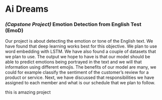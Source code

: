# Ai Dreams

### *(Capstone Project)* Emotion Detection from English Test (EmoD)

Our project is about detecting the emotion or tone of the English text. We have found that deep learning works best for this objective. We plan to use word embedding with LSTM. We have also found a couple of datasets that we plan to use. The output we hope to have is that our model should be able to predict emotions being portrayed in the text and we will that information using different emojis. The benefits of our model are many, we could for example classify the sentiment of the customer’s review for a product or service. Next, we have discussed that responsibilities we have assigned to each member and what is our schedule that we plan to follow.

this is amazing project